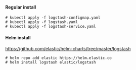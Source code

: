 #### Regular install
```
# kubectl apply -f logstash-configmap.yaml
# kubectl apply -f logstash.yaml
# kubectl apply -f logstash-service.yaml
```

#### Helm install
https://github.com/elastic/helm-charts/tree/master/logstash

```
# helm repo add elastic https://helm.elastic.co
# helm install logstash elastic/logstash
```
